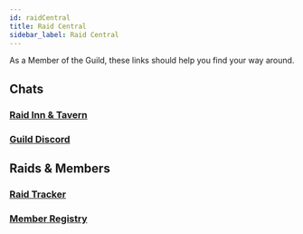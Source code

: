 ```yaml
---
id: raidCentral
title: Raid Central
sidebar_label: Raid Central
---
```


As a Member of the Guild, these links should help you find your way around.

## Chats

### [Raid Inn & Tavern](https://t.me/raidtavern)

### [Guild Discord](https://discord.gg/PvWe9JD)

## Raids & Members

### [Raid Tracker](https://airtable.com/shroSz4GxtXmlzkrv)

### [Member Registry](https://airtable.com/shrjB8tzceNGRXg9B)
